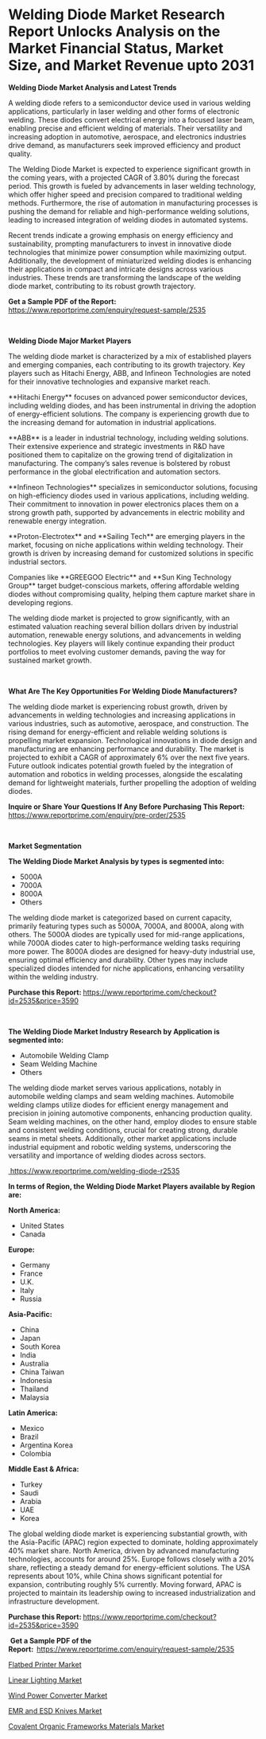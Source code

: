<p><h1>Welding Diode Market Research Report Unlocks Analysis on the Market Financial Status, Market Size, and Market Revenue upto 2031</h1></p><p><strong>Welding Diode Market Analysis and Latest Trends</strong></p>
<p><p>A welding diode refers to a semiconductor device used in various welding applications, particularly in laser welding and other forms of electronic welding. These diodes convert electrical energy into a focused laser beam, enabling precise and efficient welding of materials. Their versatility and increasing adoption in automotive, aerospace, and electronics industries drive demand, as manufacturers seek improved efficiency and product quality.</p><p>The Welding Diode Market is expected to experience significant growth in the coming years, with a projected CAGR of 3.80% during the forecast period. This growth is fueled by advancements in laser welding technology, which offer higher speed and precision compared to traditional welding methods. Furthermore, the rise of automation in manufacturing processes is pushing the demand for reliable and high-performance welding solutions, leading to increased integration of welding diodes in automated systems.</p><p>Recent trends indicate a growing emphasis on energy efficiency and sustainability, prompting manufacturers to invest in innovative diode technologies that minimize power consumption while maximizing output. Additionally, the development of miniaturized welding diodes is enhancing their applications in compact and intricate designs across various industries. These trends are transforming the landscape of the welding diode market, contributing to its robust growth trajectory.</p></p>
<p><strong>Get a Sample PDF of the Report:&nbsp;</strong> <a href="https://www.reportprime.com/enquiry/request-sample/2535">https://www.reportprime.com/enquiry/request-sample/2535</a></p>
<p>&nbsp;</p>
<p><strong>Welding Diode Major Market Players</strong></p>
<p><p>The welding diode market is characterized by a mix of established players and emerging companies, each contributing to its growth trajectory. Key players such as Hitachi Energy, ABB, and Infineon Technologies are noted for their innovative technologies and expansive market reach.</p><p>**Hitachi Energy** focuses on advanced power semiconductor devices, including welding diodes, and has been instrumental in driving the adoption of energy-efficient solutions. The company is experiencing growth due to the increasing demand for automation in industrial applications.</p><p>**ABB** is a leader in industrial technology, including welding solutions. Their extensive experience and strategic investments in R&D have positioned them to capitalize on the growing trend of digitalization in manufacturing. The company’s sales revenue is bolstered by robust performance in the global electrification and automation sectors.</p><p>**Infineon Technologies** specializes in semiconductor solutions, focusing on high-efficiency diodes used in various applications, including welding. Their commitment to innovation in power electronics places them on a strong growth path, supported by advancements in electric mobility and renewable energy integration.</p><p>**Proton-Electrotex** and **Sailing Tech** are emerging players in the market, focusing on niche applications within welding technology. Their growth is driven by increasing demand for customized solutions in specific industrial sectors.</p><p>Companies like **GREEGOO Electric** and **Sun King Technology Group** target budget-conscious markets, offering affordable welding diodes without compromising quality, helping them capture market share in developing regions.</p><p>The welding diode market is projected to grow significantly, with an estimated valuation reaching several billion dollars driven by industrial automation, renewable energy solutions, and advancements in welding technologies. Key players will likely continue expanding their product portfolios to meet evolving customer demands, paving the way for sustained market growth.</p></p>
<p>&nbsp;</p>
<p><strong>What Are The Key Opportunities For Welding Diode Manufacturers?</strong></p>
<p><p>The welding diode market is experiencing robust growth, driven by advancements in welding technologies and increasing applications in various industries, such as automotive, aerospace, and construction. The rising demand for energy-efficient and reliable welding solutions is propelling market expansion. Technological innovations in diode design and manufacturing are enhancing performance and durability. The market is projected to exhibit a CAGR of approximately 6% over the next five years. Future outlook indicates potential growth fueled by the integration of automation and robotics in welding processes, alongside the escalating demand for lightweight materials, further propelling the adoption of welding diodes.</p></p>
<p><strong>Inquire or Share Your Questions If Any Before Purchasing This Report:</strong> <a href="https://www.reportprime.com/enquiry/pre-order/2535">https://www.reportprime.com/enquiry/pre-order/2535</a></p>
<p>&nbsp;</p>
<p><strong>Market Segmentation</strong></p>
<p><strong>The Welding Diode Market Analysis by types is segmented into:</strong></p>
<p><ul><li>5000A</li><li>7000A</li><li>8000A</li><li>Others</li></ul></p>
<p><p>The welding diode market is categorized based on current capacity, primarily featuring types such as 5000A, 7000A, and 8000A, along with others. The 5000A diodes are typically used for mid-range applications, while 7000A diodes cater to high-performance welding tasks requiring more power. The 8000A diodes are designed for heavy-duty industrial use, ensuring optimal efficiency and durability. Other types may include specialized diodes intended for niche applications, enhancing versatility within the welding industry.</p></p>
<p><strong>Purchase this Report:&nbsp;</strong><a href="https://www.reportprime.com/checkout?id=2535&price=3590">https://www.reportprime.com/checkout?id=2535&price=3590</a></p>
<p>&nbsp;</p>
<p><strong>The Welding Diode Market Industry Research by Application is segmented into:</strong></p>
<p><ul><li>Automobile Welding Clamp</li><li>Seam Welding Machine</li><li>Others</li></ul></p>
<p><p>The welding diode market serves various applications, notably in automobile welding clamps and seam welding machines. Automobile welding clamps utilize diodes for efficient energy management and precision in joining automotive components, enhancing production quality. Seam welding machines, on the other hand, employ diodes to ensure stable and consistent welding conditions, crucial for creating strong, durable seams in metal sheets. Additionally, other market applications include industrial equipment and robotic welding systems, underscoring the versatility and importance of welding diodes across sectors.</p></p>
<p><a href="https://www.reportprime.com/welding-diode-r2535">&nbsp;https://www.reportprime.com/welding-diode-r2535</a></p>
<p><strong>In terms of Region, the Welding Diode Market Players available by Region are:</strong></p>
<p>
    <p> <strong> North America: </strong>
        <ul>
            <li>United States</li>
            <li>Canada</li>
        </ul>
        </p> 
    <p> <strong> Europe: </strong>
        <ul>
            <li>Germany</li>
            <li>France</li>
            <li>U.K.</li>
            <li>Italy</li>
            <li>Russia</li>
        </ul>
        </p> 
    <p> <strong> Asia-Pacific: </strong>
        <ul>
            <li>China</li>
            <li>Japan</li>
            <li>South Korea</li>
            <li>India</li>
            <li>Australia</li>
            <li>China Taiwan</li>
            <li>Indonesia</li>
            <li>Thailand</li>
            <li>Malaysia</li>
        </ul>
        </p> 
    <p> <strong> Latin America: </strong>
        <ul>
            <li>Mexico</li>
            <li>Brazil</li>
            <li>Argentina Korea</li>
            <li>Colombia</li>
        </ul>
        </p> 
    <p> <strong> Middle East & Africa: </strong>
        <ul>
            <li>Turkey</li>
            <li>Saudi</li>
            <li>Arabia</li>
            <li>UAE</li>
            <li>Korea</li>
        </ul>
    </p>
    </p>
<p><p>The global welding diode market is experiencing substantial growth, with the Asia-Pacific (APAC) region expected to dominate, holding approximately 40% market share. North America, driven by advanced manufacturing technologies, accounts for around 25%. Europe follows closely with a 20% share, reflecting a steady demand for energy-efficient solutions. The USA represents about 10%, while China shows significant potential for expansion, contributing roughly 5% currently. Moving forward, APAC is projected to maintain its leadership owing to increased industrialization and infrastructure development.</p></p>
<p><strong>Purchase this Report: </strong><a href="https://www.reportprime.com/checkout?id=2535&price=3590">https://www.reportprime.com/checkout?id=2535&price=3590</a></p>
<p>&nbsp;<strong>Get a Sample PDF of the Report:&nbsp;&nbsp;</strong><a href="https://www.reportprime.com/enquiry/request-sample/2535">https://www.reportprime.com/enquiry/request-sample/2535</a></p>
<p><strong></strong></p>
<p><p><a href="https://www.linkedin.com/pulse/what-influencing-future-flatbed-printer-market-insights-growth-wmyfe?trackingId=wSl2K0MMSz6bWNO51wpuJQ%3D%3D">Flatbed Printer Market</a></p><p><a href="https://github.com/AbbasMahmud554/Market-Research-Report-List-1/blob/main/linear-lighting-market.md">Linear Lighting Market</a></p><p><a href="https://www.linkedin.com/pulse/what-innovations-market-trends-shaping-wind-power-converter-h4i9e?trackingId=JAKO%2FhHHTGur78dAl1kH1Q%3D%3D">Wind Power Converter Market</a></p><p><a href="https://issuu.com/reportprime-2/docs/emr-and-esd-knives-market-size-2030_08cc9499063713">EMR and ESD Knives Market</a></p><p><a href="https://issuu.com/reportprime-2/docs/covalent-organic-frameworks-materia_17c1e984ef618f">Covalent Organic Frameworks Materials Market</a></p></p>